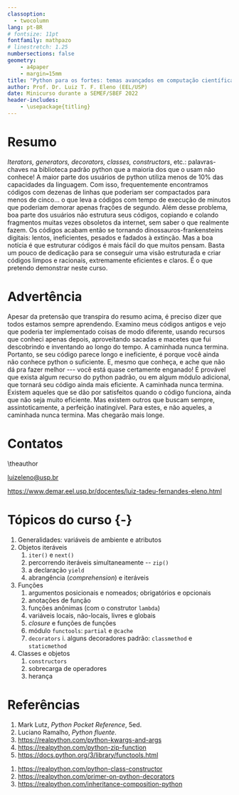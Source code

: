```yaml
---
classoption:
  - twocolumn
lang: pt-BR
# fontsize: 11pt
fontfamily: mathpazo
# linestretch: 1.25
numbersections: false
geometry:
    - a4paper
    - margin=15mm
title: "Python para os fortes: temas avançados em computação científica"
author: Prof. Dr. Luiz T. F. Eleno (EEL/USP)
date: Minicurso durante a SEMEF/SBEF 2022
header-includes:
    - \usepackage{titling}
---
```


# Resumo

*Iterators, generators, decorators, classes, constructors*, etc.: palavras-chaves na biblioteca padrão python que a maioria dos que o usam não conhece! A maior parte dos usuários de python utiliza menos de 10% das capacidades da linguagem. Com isso, frequentemente encontramos códigos com dezenas de linhas que poderiam ser compactados para menos de cinco... o que leva a códigos com tempo de execução de minutos que poderiam demorar apenas frações de segundo. Além desse problema, boa parte dos usuários não estrutura seus códigos, copiando e colando fragmentos muitas vezes obsoletos da internet, sem saber o que realmente fazem. Os códigos acabam então se tornando dinossauros-frankensteins digitais: lentos, ineficientes, pesados e fadados à extinção. Mas a boa notícia é que estruturar códigos é mais fácil do que muitos pensam. Basta um pouco de dedicação para se conseguir uma visão estruturada e criar códigos limpos e racionais, extremamente eficientes e claros. É o que pretendo demonstrar neste curso.

# Advertência

Apesar da pretensão que transpira do resumo acima, é preciso dizer que todos estamos sempre aprendendo. Examino meus códigos antigos e vejo que poderia ter implementado coisas de modo diferente, usando recursos que conheci apenas depois, aproveitando sacadas e macetes que fui descobrindo e inventando ao longo do tempo. A caminhada nunca termina. Portanto, se seu código parece longo e ineficiente, é porque você ainda não conhece python o suficiente. E, mesmo que conheça, e ache que não dá pra fazer melhor --- você está quase certamente enganado! É provável que exista algum recurso do python padrão, ou em algum módulo adicional, que tornará seu código ainda mais eficiente. A caminhada nunca termina. Existem aqueles que se dão por satisfeitos quando o código funciona, ainda que não seja muito eficiente. Mas existem outros que buscam sempre, assintoticamente, a perfeição inatingível. Para estes, e não aqueles, a caminhada nunca termina. Mas chegarão mais longe.

# Contatos

\theauthor

[luizeleno@usp.br](mailto:luizeleno@usp.br)

<https://www.demar.eel.usp.br/docentes/luiz-tadeu-fernandes-eleno.html>

# Tópicos do curso {-}

1. Generalidades: variáveis de ambiente e atributos
1. Objetos iteráveis
   1. `iter()` e `next()`
   1. percorrendo iteráveis simultaneamente -- `zip()`
   1. a declaração `yield`
   1. abrangência (*comprehension*) e iteráveis
1. Funções
    1. argumentos posicionais e nomeados; obrigatórios e opcionais
    1. anotações de função
    1. funções anônimas (com o construtor `lambda`)
    1. variáveis locais, não-locais, livres e globais
    1. *closure* e funções de funções
    1. módulo `functools`: `partial` e `@cache`
    1. `decorators`
        i. alguns decoradores padrão: `classmethod` e `staticmethod`
1. Classes e objetos
    1. `constructors`
    1. sobrecarga de operadores
    1. herança

# Referências

1. Mark Lutz, *Python Pocket Reference*, 5ed.
1. Luciano Ramalho, *Python fluente*.
1. <https://realpython.com/python-kwargs-and-args>
1. <https://realpython.com/python-zip-function>
1. <https://docs.python.org/3/library/functools.html>
<!-- 5. <https://realpython.com/lru-cache-python> -->
1. <https://realpython.com/python-class-constructor>
1. <https://realpython.com/primer-on-python-decorators>
1. <https://realpython.com/inheritance-composition-python> 
